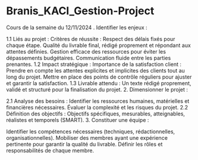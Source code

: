 # Branis_KACI_Gestion-Project
Cours de la semaine du 12/11/2024
. Identifier les enjeux :

1.1 Liés au projet :
Critères de réussite :
Respect des délais fixés pour chaque étape.
Qualité du livrable final, rédigé proprement et répondant aux attentes définies.
Gestion efficace des ressources pour éviter les dépassements budgétaires.
Communication fluide entre les parties prenantes.
1.2 Impact stratégique :
Importance de la satisfaction client :
Prendre en compte les attentes explicites et implicites des clients tout au long du projet.
Mettre en place des points de contrôle réguliers pour ajuster et garantir la satisfaction.
1.3 Livrable attendu :
Un texte rédigé proprement, validé et structuré pour la finalisation du projet.
2. Dimensionner le projet :

2.1 Analyse des besoins :
Identifier les ressources humaines, matérielles et financières nécessaires.
Évaluer la complexité et les risques du projet.
2.2 Définition des objectifs :
Objectifs spécifiques, mesurables, atteignables, réalistes et temporels (SMART).
3. Constituer une équipe :

Identifier les compétences nécessaires (techniques, rédactionnelles, organisationnelles).
Mobiliser des membres ayant une expérience pertinente pour garantir la qualité du livrable.
Définir les rôles et responsabilités de chaque membre.

